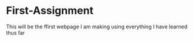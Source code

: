# First-Assignment
This will be the ffirst webpage I am making using everything I have learned 
thus far
